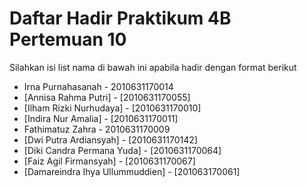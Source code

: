 # Daftar Hadir Praktikum 4B Pertemuan 10
Silahkan isi list nama di bawah ini apabila hadir dengan format berikut

- Irna Purnahasanah - 2010631170014
- [Annisa Rahma Putri] - [2010631170055]
- [Ilham Rizki Nurhudaya] - [2010631170010]
- [Indira Nur Amalia] - [2010631170011]
- Fathimatuz Zahra - 2010631170009
- [Dwi Putra Ardiansyah] - [2010631170142]
- [Diki Candra Permana Yuda] - [2010631170064]
- [Faiz Agil Firmansyah] - [2010631170067]
- [Damareindra Ihya Ullummuddien] - [201063170061]
